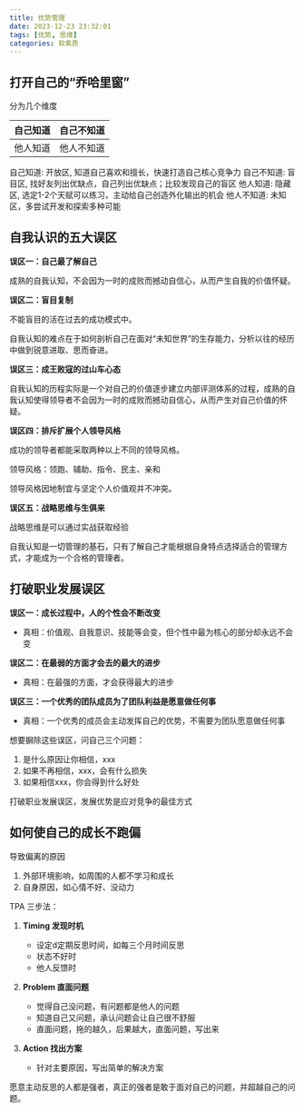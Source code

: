 ```yaml
---
title: 优势管理
date: 2023-12-23 23:32:01
tags: [优势, 思维]
categories: 软素质
---
```


<!-- more -->

## 打开自己的“乔哈里窗”

分为几个维度

| 自己知道 | 自己不知道 |
| -- | -- |
| 他人知道 | 他人不知道 |

自己知道: 开放区, 知道自己喜欢和擅长，快速打造自己核心竞争力
自己不知道: 盲目区, 找好友列出优缺点，自己列出优缺点；比较发现自己的盲区
他人知道: 隐藏区, 选定1-2个天赋可以练习，主动给自己创造外化输出的机会
他人不知道: 未知区，多尝试开发和探索多种可能

## 自我认识的五大误区

**误区一：自己最了解自己**

成熟的自我认知，不会因为一时的成败而撼动自信心，从而产生自我的价值怀疑。

**误区二：盲目复制**

不能盲目的活在过去的成功模式中。

自我认知的难点在于如何剖析自己在面对“未知世界”的生存能力，分析以往的经历中做到锐意进取、思而奋进。

**误区三：成王败寇的过山车心态**

自我认知的历程实际是一个对自己的价值逐步建立内部评测体系的过程，成熟的自我认知使得领导者不会因为一时的成败而撼动自信心，从而产生对自己价值的怀疑。

**误区四：排斥扩展个人领导风格**

成功的领导者都能采取两种以上不同的领导风格。

领导风格：领跑、辅助、指令、民主、亲和

领导风格因地制宜与坚定个人价值观并不冲突。

**误区五：战略思维与生俱来**

战略思维是可以通过实战获取经验

自我认知是一切管理的基石，只有了解自己才能根据自身特点选择适合的管理方式，才能成为一个合格的管理者。


## 打破职业发展误区

**误区一：成长过程中，人的个性会不断改变**

- 真相：价值观、自我意识、技能等会变，但个性中最为核心的部分却永远不会变

**误区二：在最弱的方面才会去的最大的进步**

- 真相：在最强的方面，才会获得最大的进步

**误区三：一个优秀的团队成员为了团队利益是愿意做任何事**

- 真相：一个优秀的成员会主动发挥自己的优势，不需要为团队愿意做任何事

想要摒除这些误区，问自己三个问题：

1. 是什么原因让你相信，xxx
2. 如果不再相信，xxx，会有什么损失
3. 如果相信xxx，你会得到什么好处

打破职业发展误区，发展优势是应对竞争的最佳方式


## 如何使自己的成长不跑偏

导致偏离的原因

1. 外部环境影响，如周围的人都不学习和成长
2. 自身原因，如心情不好、没动力

TPA 三步法：

1. **Timing 发现时机**
   - 设定d定期反思时间，如每三个月时间反思
   - 状态不好时
   - 他人反馈时

2. **Problem 直面问题**
   - 觉得自己没问题，有问题都是他人的问题
   - 知道自己又问题，承认问题会让自己很不舒服
   - 直面问题，拖的越久，后果越大，直面问题，写出来

3. **Action 找出方案**
   - 针对主要原因，写出简单的解决方案

愿意主动反思的人都是强者，真正的强者是敢于面对自己的问题，并超越自己的问题。